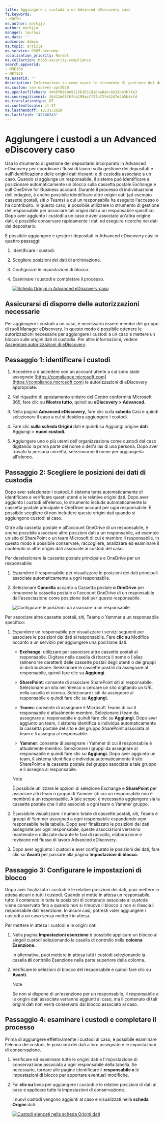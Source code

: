 ```yaml
---
title: Aggiungere i custodi a un Advanced eDiscovery caso
f1.keywords:
- NOCSH
ms.author: markjjo
author: markjjo
manager: laurawi
ms.date: ''
audience: Admin
ms.topic: article
ms.service: O365-seccomp
localization_priority: Normal
ms.collection: M365-security-compliance
search.appverid:
- MOE150
- MET150
ms.assetid: ''
description: Informazioni su come usare lo strumento di gestione dei depositario incorporato in Advanced eDiscovery per coordinare i flussi di lavoro e identificare le origini dati pertinenti in un caso.
ms.custom: seo-marvel-apr2020
ms.openlocfilehash: 9468fb889e9115b3652d1dba8a6c6632bb367fe3
ms.sourcegitcommit: 36d12e02f6fda199ae7f2fb72fe52d7e2b5b4efd
ms.translationtype: MT
ms.contentlocale: it-IT
ms.lasthandoff: 12/31/2020
ms.locfileid: "49740343"
---
```

# <a name="add-custodians-to-an-advanced-ediscovery-case"></a>Aggiungere i custodi a un Advanced eDiscovery caso

Usa lo strumento di gestione dei depositario incorporato in Advanced eDiscovery per coordinare i flussi di lavoro sulla gestione dei depositati e sull'identificazione delle origini dati rilevanti e di custodia associate a un caso. Quando si aggiunge un responsabile, il sistema può identificare e posizionare automaticamente un blocco sulla cassetta postale Exchange e sull OneDrive for Business account. Durante il processo di individuazione dell'indagine, è anche possibile identificare altre origini dati (ad esempio cassette postali, siti o Teams) a cui un responsabile ha eseguito l'accesso o ha contribuito. In questo caso, è possibile utilizzare lo strumento di gestione del responsabile per associare tali origini dati a un responsabile specifico. Dopo aver aggiunto i custodi a un caso e aver associato un'altra origine dati, è possibile conservare rapidamente i dati ed eseguire ricerche nei dati del depositario.

È possibile aggiungere e gestire i depositati in Advanced eDiscovery casi in quattro passaggi:

1. Identificare i custodi.

2. Scegliere posizioni dei dati di archiviazione.

3. Configurare le impostazioni di blocco.

4. Esaminare i custodi e completare il processo.

   [![Scheda Origini in Advanced eDiscovery caso ](../media/AeD-Sources-Tab.png)](../media/AeD-Sources-Tab.png#lightbox)

## <a name="make-sure-you-have-the-necessary-permissions"></a>Assicurarsi di disporre delle autorizzazioni necessarie

Per aggiungere i custodi a un caso, è necessario essere membri del gruppo di ruoli Manager eDiscovery. In questo modo è possibile ottenere le autorizzazioni necessarie per aggiungere i custodi a un caso e mettere un blocco sulle origini dati di custodia. Per altre informazioni, vedere [Assegnare autorizzazioni di eDiscovery](get-started-with-advanced-ediscovery.md#step-2-assign-ediscovery-permissions).

## <a name="step-1-identify-custodians"></a>Passaggio 1: identificare i custodi

1. Accedere a e accedere con un account utente a cui sono state assegnate [https://compliance.microsoft.com](https://compliance.microsoft.com) le autorizzazioni di eDiscovery appropriate.

2. Nel riquadro di spostamento sinistro del Centro conformità Microsoft 365, fare clic su **Mostra tutto**, quindi su **eDiscovery > Advanced**.

3. Nella pagina **Advanced eDiscovery,** fare clic sulla **scheda** Casi e quindi selezionare il caso a cui si desidera aggiungere i custodi.

4. Fare clic **sulla scheda Origini** dati e quindi su Aggiungi origine **dati** Aggiungi  >  **nuovi custodi.**

5. Aggiungere uno o più utenti dell'organizzazione come custodi del caso digitando la prima parte del nome o dell'alias di una persona. Dopo aver trovato la persona corretta, selezionarne il nome per aggiungerla all'elenco.

## <a name="step-2-choose-custodian-data-locations"></a>Passaggio 2: Scegliere le posizioni dei dati di custodia

Dopo aver selezionato i custodi, il sistema tenta automaticamente di identificare e verificare questi utenti e le relative origini dati. Dopo aver aggiunto i custodi all'elenco, lo strumento include automaticamente la cassetta postale principale e OneDrive account per ogni responsabile. È possibile scegliere di non includere queste origini dati quando si aggiungono custodi al caso.

Oltre alla cassetta postale e all'account OneDrive di un responsabile, è anche possibile associare altre posizioni dati a un responsabile, ad esempio un sito di SharePoint o un team Microsoft di cui è membro il responsabile. In questo modo è possibile conservare, raccogliere, analizzare ed esaminare il contenuto in altre origini dati associate ai custodi del caso.

Per deselezionare la cassetta postale principale e OneDrive per un responsabile:

1. Espandere il responsabile per visualizzare le posizioni dei dati principali associate automaticamente a ogni responsabile.

2. Selezionare **Cancella**  accanto a Cassetta postale **o OneDrive** per rimuovere la cassetta postale o l'account OneDrive di un responsabile dall'associazione come posizione dati per questo responsabile.

   ![Configurare le posizioni da associare a un responsabile](../media/ConfigureCustodianLocations.png)

Per associare altre cassette postali, siti, Teams o Yammer a un responsabile specifico:

1. Espandere un responsabile per visualizzare i servizi seguenti per associare le posizioni dei dati al responsabile. Fare **clic su** Modifica accanto a un servizio per aggiungere una posizione dati.

   - **Exchange**: utilizzare per associare altre cassette postali al responsabile. Digitare nella casella di ricerca il nome o l'alias (almeno tre caratteri) delle cassette postali degli utenti o dei gruppi di distribuzione. Selezionare le cassette postali da assegnare al responsabile, quindi fare clic su **Aggiungi.**

   - **SharePoint**: consente di associare SharePoint siti al responsabile. Selezionare un sito nell'elenco o cercare un sito digitando un URL nella casella di ricerca. Selezionare i siti da assegnare al responsabile e quindi fare clic su **Aggiungi.**

   - **Teams**: consente di assegnare il Microsoft Teams di cui il responsabile è attualmente membro. Selezionare i team da assegnare al responsabile e quindi fare clic su **Aggiungi.** Dopo aver aggiunto un team, il sistema identifica e individua automaticamente la cassetta postale del sito e del gruppo SharePoint associata al team e li assegna al responsabile.

   - **Yammer**: consente di assegnare i Yammer di cui il responsabile è attualmente membro. Selezionare i gruppi da assegnare al responsabile e quindi fare clic su **Aggiungi.** Dopo aver aggiunto un team, il sistema identifica e individua automaticamente il sito SharePoint e la cassetta postale del gruppo associata a tale gruppo e li assegna al responsabile.

   > [!NOTE]
   > È possibile  utilizzare le opzioni di selezione Exchange e **SharePoint** per associare altri team o gruppi di Yammer (di cui un responsabile non è membro) a un responsabile. A tale scopo, è necessario aggiungere sia la cassetta postale che il sito associati a ogni team o Yammer gruppo.

2. È possibile visualizzare il numero totale di cassette postali, siti, Teams e gruppi di Yammer assegnati a ogni responsabile espandendo ogni responsabile nella tabella. Dopo aver finalizzato le posizioni dei dati assegnate per ogni responsabile, queste associazioni verranno mantenute e utilizzate durante le fasi di raccolta, elaborazione e revisione nel flusso di lavoro Advanced eDiscovery.

3. Dopo aver aggiunto i custodi e aver configurato le posizioni dei dati, fare clic su **Avanti** per passare alla pagina **Impostazioni di blocco.**  

## <a name="step-3-configure-hold-settings"></a>Passaggio 3: Configurare le impostazioni di blocco

 Dopo aver finalizzato i custodi e le relative posizioni dei dati, puoi mettere in attesa alcuni o tutti i custodi. Quando si mette in attesa un responsabile, tutto il contenuto in tutte le posizioni di contenuto associate al custode viene conservato fino a quando non si rimuove il blocco o non si rilascia il responsabile dall'esenzione. In alcuni casi, potresti voler aggiungere i custodi a un caso senza metterli in attesa.

Per mettere in attesa i custodi e le origini dati:

1. Nella pagina **Impostazioni esenzione** è possibile applicare un blocco ai singoli custodi selezionando la casella di controllo nella **colonna Esenzione.**

   In alternativa, puoi mettere in attesa tutti i custodi selezionando la casella **di** controllo Esenzione nella parte superiore della colonna.

2. Verificare le selezioni di blocco del responsabile e quindi fare clic su **Avanti.**

   > [!NOTE]
   > Se non si dispone di un'esenzione per un responsabile, il responsabile e le origini dati associate verranno aggiunti al caso, ma il contenuto di tali origini dati non verrà conservato dal blocco associato al caso.

## <a name="step-4-review-the-custodians-and-complete-the-process"></a>Passaggio 4: esaminare i custodi e completare il processo

Prima di aggiungere effettivamente i custodi al caso, è possibile esaminare l'elenco dei custodi, le posizioni dei dati a loro assegnate e le impostazioni di conservazione.

1. Verificare ed esaminare tutte le origini dati e l'impostazione di conservazione associata a ogni responsabile della tabella. Se necessario, tornare alle pagine  Identificare il **responsabile o** le impostazioni di blocco per apportare eventuali modifiche.

2. Fai **clic su** Invia per aggiungere i custodi e le relative posizioni di dati al caso e applicare tutte le impostazioni di conservazione.

   I nuovi custodi vengono aggiunti al caso e visualizzati nella **scheda Origini** dati.

   [![Custodi elencati nella scheda Origini dati ](../media/DataSourcesTab.png)](../media/DataSourcesTab.png#lightbox)
